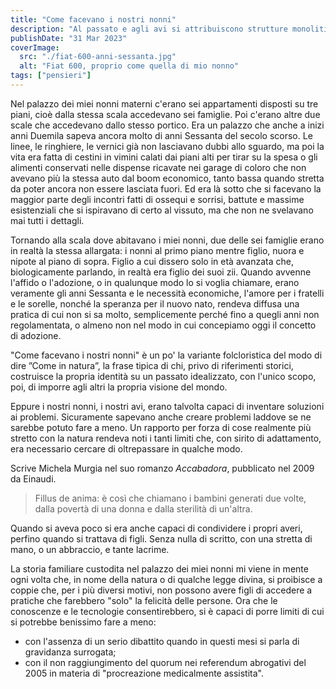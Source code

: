 ```yaml
---
title: "Come facevano i nostri nonni"
description: "Al passato e agli avi si attribuiscono strutture monolitiche, solo per accarezzare le identità fragili"
publishDate: "31 Mar 2023"
coverImage:
  src: "./fiat-600-anni-sessanta.jpg"
  alt: "Fiat 600, proprio come quella di mio nonno"
tags: ["pensieri"]
---
```


Nel palazzo dei miei nonni materni c'erano sei appartamenti disposti su tre piani, cioè dalla stessa scala accedevano sei famiglie. Poi c'erano altre due scale che accedevano dallo stesso portico. Era un palazzo che anche a inizi anni Duemila sapeva ancora molto di anni Sessanta del secolo scorso. Le linee, le ringhiere, le vernici già non lasciavano dubbi allo sguardo, ma poi la vita era fatta di cestini in vimini calati dai piani alti per tirar su la spesa o gli alimenti conservati nelle dispense ricavate nei garage di coloro che non avevano più la stessa auto dal boom economico, tanto bassa quando stretta da poter ancora non essere lasciata fuori. Ed era là sotto che si facevano la maggior parte degli incontri fatti di ossequi e sorrisi, battute e massime esistenziali che si ispiravano di certo al vissuto, ma che non ne svelavano mai tutti i dettagli.

Tornando alla scala dove abitavano i miei nonni, due delle sei famiglie erano in realtà la stessa allargata: i nonni al primo piano mentre figlio, nuora e nipote al piano di sopra. Figlio a cui dissero solo in età avanzata che, biologicamente parlando, in realtà era figlio dei suoi zii. Quando avvenne l'affido o l'adozione, o in qualunque modo lo si voglia chiamare, erano veramente gli anni Sessanta e le necessità economiche, l'amore per i fratelli e le sorelle, nonché la speranza per il nuovo nato, rendeva diffusa una pratica di cui non si sa molto, semplicemente perché fino a quegli anni non regolamentata, o almeno non nel modo in cui concepiamo oggi il concetto di adozione.

"Come facevano i nostri nonni" è un po' la variante folcloristica del modo di dire ”Come in natura”, la frase tipica di chi, privo di riferimenti storici, costruisce la propria identità su un passato idealizzato, con l'unico scopo, poi, di imporre agli altri la propria visione del mondo.

Eppure i nostri nonni, i nostri avi, erano talvolta capaci di inventare soluzioni ai problemi. Sicuramente sapevano anche creare problemi laddove se ne sarebbe potuto fare a meno. Un rapporto per forza di cose realmente più stretto con la natura rendeva noti i tanti limiti che, con sirito di adattamento, era necessario cercare di oltrepassare in qualche modo. 

 Scrive Michela Murgia nel suo romanzo *Accabadora*, pubblicato nel 2009 da Einaudi.
> Fillus de anima: è così che chiamano i bambini generati due volte, dalla povertà di una donna e dalla sterilità di un'altra.

Quando si aveva poco si era anche capaci di condividere i propri averi, perfino quando si trattava di figli. Senza nulla di scritto, con una stretta di mano, o un abbraccio, e tante lacrime.

La storia familiare custodita nel palazzo dei miei nonni mi viene in mente ogni volta che, in nome della natura o di qualche legge divina, si proibisce a coppie che, per i più diversi motivi, non possono avere figli di accedere a pratiche che farebbero "solo" la felicità delle persone. Ora che le conoscenze e le tecnologie consentirebbero, si è capaci di porre limiti di cui si potrebbe benissimo fare a meno:
- con l'assenza di un serio dibattito quando in questi mesi si parla di gravidanza surrogata;
- con il non raggiungimento del quorum nei referendum abrogativi del 2005 in materia di "procreazione medicalmente assistita".
